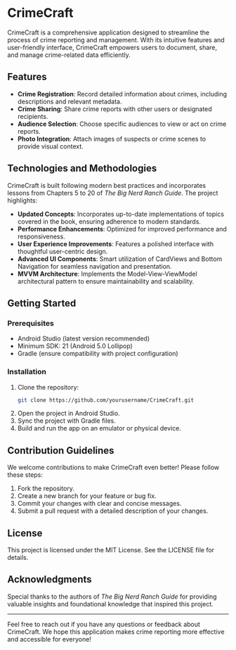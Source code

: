 # CrimeCraft

CrimeCraft is a comprehensive application designed to streamline the process of crime reporting and management. With its intuitive features and user-friendly interface, CrimeCraft empowers users to document, share, and manage crime-related data efficiently.

## Features

- **Crime Registration**: Record detailed information about crimes, including descriptions and relevant metadata.
- **Crime Sharing**: Share crime reports with other users or designated recipients.
- **Audience Selection**: Choose specific audiences to view or act on crime reports.
- **Photo Integration**: Attach images of suspects or crime scenes to provide visual context.

## Technologies and Methodologies

CrimeCraft is built following modern best practices and incorporates lessons from Chapters 5 to 20 of *The Big Nerd Ranch Guide*. The project highlights:

- **Updated Concepts**: Incorporates up-to-date implementations of topics covered in the book, ensuring adherence to modern standards.
- **Performance Enhancements**: Optimized for improved performance and responsiveness.
- **User Experience Improvements**: Features a polished interface with thoughtful user-centric design.
- **Advanced UI Components**: Smart utilization of CardViews and Bottom Navigation for seamless navigation and presentation.
- **MVVM Architecture**: Implements the Model-View-ViewModel architectural pattern to ensure maintainability and scalability.

## Getting Started

### Prerequisites
- Android Studio (latest version recommended)
- Minimum SDK: 21 (Android 5.0 Lollipop)
- Gradle (ensure compatibility with project configuration)

### Installation
1. Clone the repository:
   ```bash
   git clone https://github.com/yourusername/CrimeCraft.git
   ```
2. Open the project in Android Studio.
3. Sync the project with Gradle files.
4. Build and run the app on an emulator or physical device.

## Contribution Guidelines
We welcome contributions to make CrimeCraft even better! Please follow these steps:
1. Fork the repository.
2. Create a new branch for your feature or bug fix.
3. Commit your changes with clear and concise messages.
4. Submit a pull request with a detailed description of your changes.

## License
This project is licensed under the MIT License. See the LICENSE file for details.

## Acknowledgments
Special thanks to the authors of *The Big Nerd Ranch Guide* for providing valuable insights and foundational knowledge that inspired this project.

---

Feel free to reach out if you have any questions or feedback about CrimeCraft. We hope this application makes crime reporting more effective and accessible for everyone!

